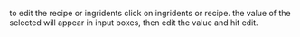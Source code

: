 to edit the recipe or ingridents click on ingridents or recipe. the value of the selected will appear in input boxes, then edit the value and hit edit.
